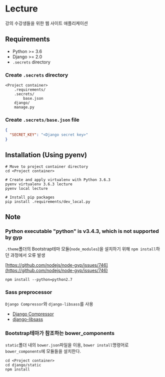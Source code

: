 # Lecture

강의 수강생들을 위한 웹 사이트 애플리케이션

## Requirements

- Python >= 3.6
- Django >= 2.0
- `.secrets` directory

### Create `.secrets` directory

```
<Project container>
	.requirements/
	.secrets/
		base.json
	django/
	manage.py
```

### Create `.secrets/base.json` file

```json
{
  "SECRET_KEY": "<Django secret key>"
}
```

## Installation (Using pyenv)

```
# Move to project container directory
cd <Project container>

# Create and apply virtualenv with Python 3.6.3
pyenv virtualenv 3.6.3 lecture
pyenv local lecture

# Install pip packages
pip install .requirements/dev_local.py
```


## Note

### Python executable "python" is v3.4.3, which is not supported by gyp

`.theme`폴더의 Bootstrap테마 모듈(`node_modules`)을 설치하기 위해 `npm install`하던 과정에서 오류 발생

[https://github.com/nodejs/node-gyp/issues/746](https://github.com/nodejs/node-gyp/issues/746)

```
npm install --python=python2.7
```

### Sass preprocessor

`Django Compressor`와 `django-libsass`를 사용

- [Django Compressor](https://django-compressor.readthedocs.io/en/latest/)
- [django-libsass](https://github.com/torchbox/django-libsass)

### Bootstrap테마가 참조하는 bower_components

`static`폴더 내의 `bower.json`파일을 이용, `bower install`명령어로 `bower_components`에 모듈들을 설치한다.

```
cd <Project container>
cd django/static
npm install
```

